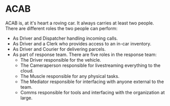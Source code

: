 # ACAB

ACAB is, at it's heart a roving car. It always carries at least two people. There are different roles the two people can perform:

* As Driver and Dispatcher handling incoming calls.
* As Driver and a Clerk who provides access to an in-car inventory.
* As Driver and Courier for delivering parcels.
* As part of response team. There are five roles in the response team:
  * The Driver responsible for the vehicle.
  * The Cameraperson responsible for livestreaming everything to the cloud.
  * The Muscle responsible for any physical tasks.
  * The Mediator responsible for interfacing with anyone external to the team.
  * Comms responsible for tools and interfacing with the organization at large.

